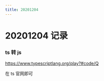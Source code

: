 ```yaml
---
title: 20201204
---
```

# 20201204 记录

### ts 转 js

https://www.typescriptlang.org/play?#code/Q

在 ts 官网即可